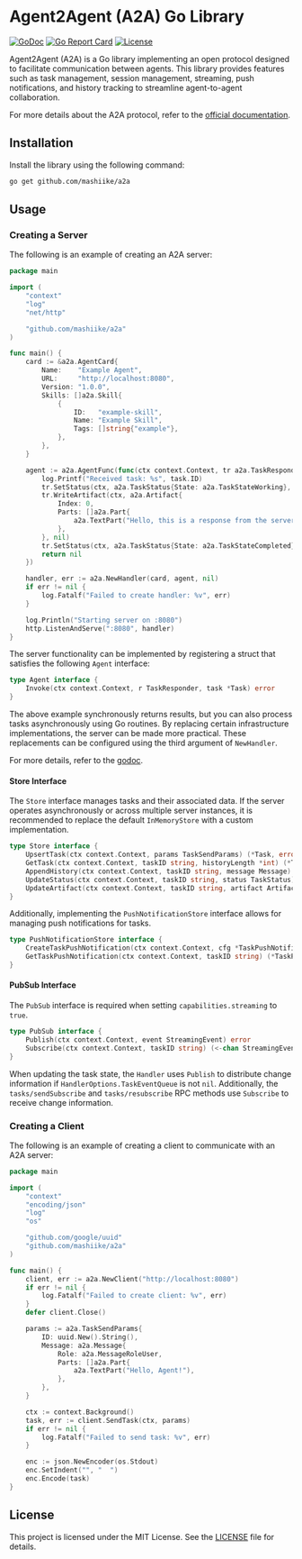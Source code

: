 # Agent2Agent (A2A) Go Library

[![GoDoc](https://godoc.org/github.com/mashiike/a2a?status.svg)](https://godoc.org/github.com/mashiike/a2a)
[![Go Report Card](https://goreportcard.com/badge/github.com/mashiike/a2a)](https://goreportcard.com/report/github.com/mashiike/a2a)
[![License](https://img.shields.io/badge/License-MIT-blue.svg)](https://opensource.org/licenses/MIT)

Agent2Agent (A2A) is a Go library implementing an open protocol designed to facilitate communication between agents. This library provides features such as task management, session management, streaming, push notifications, and history tracking to streamline agent-to-agent collaboration.

For more details about the A2A protocol, refer to the [official documentation](https://google.github.io/A2A/#/documentation).

## Installation

Install the library using the following command:

```bash
go get github.com/mashiike/a2a
```

## Usage

### Creating a Server

The following is an example of creating an A2A server:

```go
package main

import (
	"context"
	"log"
	"net/http"

	"github.com/mashiike/a2a"
)

func main() {
	card := &a2a.AgentCard{
		Name:    "Example Agent",
		URL:     "http://localhost:8080",
		Version: "1.0.0",
		Skills: []a2a.Skill{
			{
				ID:   "example-skill",
				Name: "Example Skill",
				Tags: []string{"example"},
			},
		},
	}

	agent := a2a.AgentFunc(func(ctx context.Context, tr a2a.TaskResponder, task *a2a.Task) error {
		log.Printf("Received task: %s", task.ID)
		tr.SetStatus(ctx, a2a.TaskStatus{State: a2a.TaskStateWorking}, false, nil)
		tr.WriteArtifact(ctx, a2a.Artifact{
			Index: 0,
			Parts: []a2a.Part{
				a2a.TextPart("Hello, this is a response from the server."),
			},
		}, nil)
		tr.SetStatus(ctx, a2a.TaskStatus{State: a2a.TaskStateCompleted}, true, nil)
		return nil
	})

	handler, err := a2a.NewHandler(card, agent, nil)
	if err != nil {
		log.Fatalf("Failed to create handler: %v", err)
	}

	log.Println("Starting server on :8080")
	http.ListenAndServe(":8080", handler)
}
```

The server functionality can be implemented by registering a struct that satisfies the following `Agent` interface:

```go
type Agent interface {
	Invoke(ctx context.Context, r TaskResponder, task *Task) error
}
```

The above example synchronously returns results, but you can also process tasks asynchronously using Go routines. By replacing certain infrastructure implementations, the server can be made more practical. These replacements can be configured using the third argument of `NewHandler`.

For more details, refer to the [godoc](https://pkg.go.dev/github.com/mashiike/a2a#HandlerOptions).

#### Store Interface

The `Store` interface manages tasks and their associated data. If the server operates asynchronously or across multiple server instances, it is recommended to replace the default `InMemoryStore` with a custom implementation.

```go
type Store interface {
	UpsertTask(ctx context.Context, params TaskSendParams) (*Task, error)
	GetTask(ctx context.Context, taskID string, historyLength *int) (*Task, error)
	AppendHistory(ctx context.Context, taskID string, message Message) error
	UpdateStatus(ctx context.Context, taskID string, status TaskStatus) error
	UpdateArtifact(ctx context.Context, taskID string, artifact Artifact) error
}
```

Additionally, implementing the `PushNotificationStore` interface allows for managing push notifications for tasks.

```go
type PushNotificationStore interface {
	CreateTaskPushNotification(ctx context.Context, cfg *TaskPushNotificationConfig) error
	GetTaskPushNotification(ctx context.Context, taskID string) (*TaskPushNotificationConfig, error)
}
```

#### PubSub Interface

The `PubSub` interface is required when setting `capabilities.streaming` to `true`.

```go
type PubSub interface {
	Publish(ctx context.Context, event StreamingEvent) error
	Subscribe(ctx context.Context, taskID string) (<-chan StreamingEvent, error)
}
```

When updating the task state, the `Handler` uses `Publish` to distribute change information if `HandlerOptions.TaskEventQueue` is not `nil`. Additionally, the `tasks/sendSubscribe` and `tasks/resubscribe` RPC methods use `Subscribe` to receive change information.

### Creating a Client

The following is an example of creating a client to communicate with an A2A server:

```go
package main

import (
	"context"
	"encoding/json"
	"log"
	"os"

	"github.com/google/uuid"
	"github.com/mashiike/a2a"
)

func main() {
	client, err := a2a.NewClient("http://localhost:8080")
	if err != nil {
		log.Fatalf("Failed to create client: %v", err)
	}
	defer client.Close()

	params := a2a.TaskSendParams{
		ID: uuid.New().String(),
		Message: a2a.Message{
			Role: a2a.MessageRoleUser,
			Parts: []a2a.Part{
				a2a.TextPart("Hello, Agent!"),
			},
		},
	}

	ctx := context.Background()
	task, err := client.SendTask(ctx, params)
	if err != nil {
		log.Fatalf("Failed to send task: %v", err)
	}

	enc := json.NewEncoder(os.Stdout)
	enc.SetIndent("", "  ")
	enc.Encode(task)
}
```

## License

This project is licensed under the MIT License. See the [LICENSE](./LICENSE) file for details.
